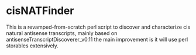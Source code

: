 cisNATFinder
============

This is a revamped-from-scratch perl script to discover and characterize cis natural antisense transcripts, mainly based on antisenseTranscriptDiscoverer_v0.11 the main improvement is it will use perl storables extensively.
